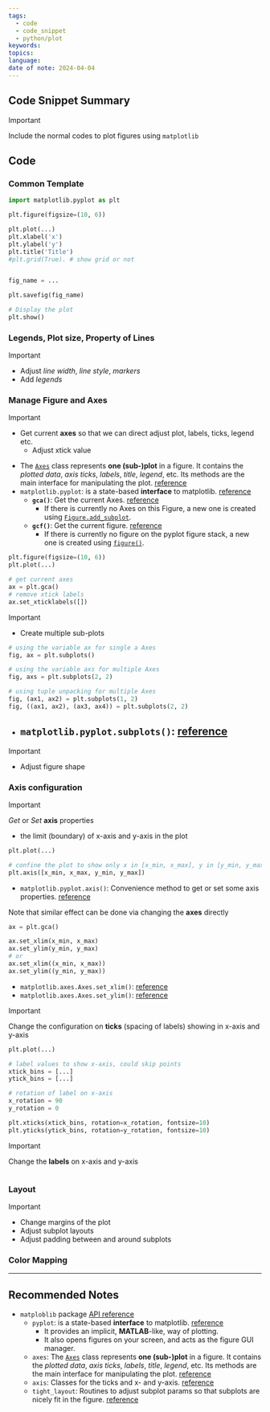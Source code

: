 ```yaml
---
tags:
  - code
  - code_snippet
  - python/plot
keywords: 
topics: 
language: 
date of note: 2024-04-04
---
```


## Code Snippet Summary

>[!important]
>Include the normal codes to plot figures using `matplotlib`


## Code

### Common Template

```python
import matplotlib.pyplot as plt

plt.figure(figsize=(10, 6))

plt.plot(...)
plt.xlabel('x')
plt.ylabel('y')
plt.title('Title')
#plt.grid(True). # show grid or not


fig_name = ...

plt.savefig(fig_name)

# Display the plot
plt.show()
```

### Legends, Plot size, Property of Lines 

>[!important]
>- Adjust *line width*, *line style*, *markers*
>- Add *legends*



### Manage Figure and Axes

>[!important]
>- Get current **axes** so that we can direct adjust plot, labels, ticks, legend etc.
>	- Adjust xtick value


- The [`Axes`](https://matplotlib.org/stable/api/_as_gen/matplotlib.axes.Axes.html#matplotlib.axes.Axes "matplotlib.axes.Axes") class represents **one (sub-)plot** in a figure. It contains the *plotted data*, *axis ticks*, *labels*, *title*, *legend*, etc. Its methods are the main interface for manipulating the plot. [reference](https://matplotlib.org/stable/api/axes_api.html#matplotlib-axes)
- `matplotlib.pyplot`: is a state-based **interface** to matplotlib. [reference](https://matplotlib.org/stable/api/pyplot_summary.html#module-matplotlib.pyplot)
	- **`gca()`**: Get the current Axes. [reference](https://matplotlib.org/stable/api/_as_gen/matplotlib.pyplot.gca.html#matplotlib.pyplot.gca)
		- If there is currently no Axes on this Figure, a new one is created using [`Figure.add_subplot`](https://matplotlib.org/stable/api/figure_api.html#matplotlib.figure.Figure.add_subplot "matplotlib.figure.Figure.add_subplot").
	- **`gcf()`**: Get the current figure. [reference](https://matplotlib.org/stable/api/_as_gen/matplotlib.pyplot.gcf.html#matplotlib.pyplot.gcf)
		- If there is currently no figure on the pyplot figure stack, a new one is created using [`figure()`](https://matplotlib.org/stable/api/_as_gen/matplotlib.pyplot.figure.html#matplotlib.pyplot.figure "matplotlib.pyplot.figure").


```python
plt.figure(figsize=(10, 6))
plt.plot(...)

# get current axes
ax = plt.gca()
# remove xtick labels
ax.set_xticklabels([])

```




>[!important]
>- Create multiple sub-plots

```python
# using the variable ax for single a Axes
fig, ax = plt.subplots()

# using the variable axs for multiple Axes
fig, axs = plt.subplots(2, 2)

# using tuple unpacking for multiple Axes
fig, (ax1, ax2) = plt.subplots(1, 2)
fig, ((ax1, ax2), (ax3, ax4)) = plt.subplots(2, 2)
```

- `matplotlib.pyplot.subplots()`: [reference](https://matplotlib.org/stable/api/_as_gen/matplotlib.pyplot.subplots.html#matplotlib.pyplot.subplots)
	- 



>[!important]
>- Adjust figure shape


### Axis configuration

>[!important]
>*Get* or *Set* **axis** properties
>- the limit (boundary) of x-axis and y-axis in the plot

```python
plt.plot(...)

# confine the plot to show only x in [x_min, x_max], y in [y_min, y_max]
plt.axis([x_min, x_max, y_min, y_max])
```

- `matplotlib.pyplot.axis()`: Convenience method to get or set some axis properties. [reference](https://matplotlib.org/stable/api/_as_gen/matplotlib.pyplot.axis.html#matplotlib-pyplot-axis)

Note that similar effect can be done via changing the **axes** directly

```python
ax = plt.gca()

ax.set_xlim(x_min, x_max)
ax.set_ylim(y_min, y_max)
# or
ax.set_xlim((x_min, x_max))
ax.set_ylim((y_min, y_max))
```

- `matplotlib.axes.Axes.set_xlim()`: [reference](https://matplotlib.org/stable/api/_as_gen/matplotlib.axes.Axes.set_xlim.html#matplotlib.axes.Axes.set_xlim)
- `matplotlib.axes.Axes.set_ylim()`: [reference](https://matplotlib.org/stable/api/_as_gen/matplotlib.axes.Axes.set_ylim.html#matplotlib.axes.Axes.set_ylim)


>[!important]
>Change the configuration on **ticks** (spacing of labels) showing in x-axis and y-axis
 
```python
plt.plot(...) 

# label values to show x-axis, could skip points 
xtick_bins = [...]
ytick_bins = [...]

# rotation of label on x-axis
x_rotation = 90
y_rotation = 0

plt.xticks(xtick_bins, rotation=x_rotation, fontsize=10)
plt.yticks(ytick_bins, rotation=y_rotation, fontsize=10)
```


>[!important]
>Change the **labels** on x-axis and y-axis 

```python

```

### Layout

>[!important]
>- Change margins of the plot
>- Adjust subplot layouts
>- Adjust padding between and around subplots


### Color Mapping




-----------
##  Recommended Notes

- `matploblib` package [API reference](https://matplotlib.org/stable/api/index)
	- `pyplot`: is a state-based **interface** to matplotlib. [reference](https://matplotlib.org/stable/api/pyplot_summary.html#module-matplotlib.pyplot)
		- It provides an implicit, **MATLAB**-like, way of plotting. 
		- It also opens figures on your screen, and acts as the figure GUI manager. 
	- `axes`: The [`Axes`](https://matplotlib.org/stable/api/_as_gen/matplotlib.axes.Axes.html#matplotlib.axes.Axes "matplotlib.axes.Axes") class represents **one (sub-)plot** in a figure. It contains the *plotted data*, *axis ticks*, *labels*, *title*, *legend*, etc. Its methods are the main interface for manipulating the plot. [reference](https://matplotlib.org/stable/api/axes_api.html#matplotlib-axes)
	- `axis`: Classes for the ticks and x- and y-axis. [reference](https://matplotlib.org/stable/api/axis_api.html#matplotlib-axis)
	- `tight_layout`: Routines to adjust subplot params so that subplots are nicely fit in the figure. [reference](https://matplotlib.org/stable/api/tight_layout_api.html#matplotlib-tight-layout)
